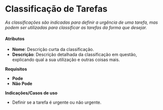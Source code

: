 # Classificação de Tarefas

*As classificações são indicadas para definir a urgência de uma tarefa, mas podem ser utilizadas para classificar as tarefas da forma que desejar.*

#### Atributos

- **Nome**: Descrição curta da classificação.
- **Descrição**:  Descrição detalhada da classificação em questão, explicando qual a sua utilização e outras coisas mais.

**Requisitos**

- **Pode**
- **Não Pode**

**Indicações/Casos de uso**

- Definir se a tarefa é urgente ou não urgente.